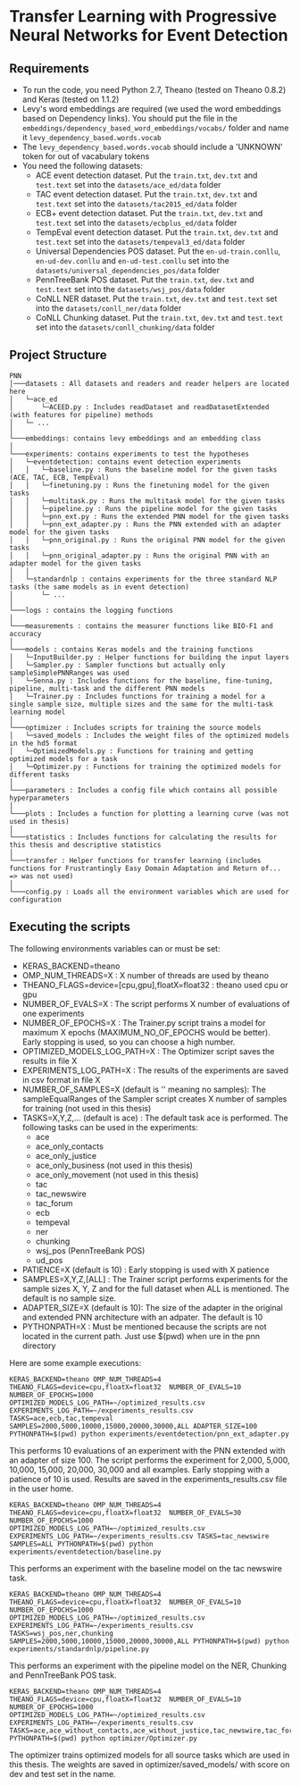 # Transfer Learning with Progressive Neural Networks for Event Detection

## Requirements 
* To run the code, you need Python 2.7, Theano (tested on Theano 0.8.2) and Keras (tested on 1.1.2)
* Levy's word embeddings are required (we used the word embeddings based on Dependency links). You should put the file in the `embeddings/dependency_based_word_embeddings/vocabs/` folder and name it `levy_dependency_based.words.vocab`
* The `levy_dependency_based.words.vocab` should include a 'UNKNOWN' token for out of vacabulary tokens
* You need the following datasets:
  * ACE event detection dataset. Put the `train.txt`, `dev.txt` and `test.text` set into the `datasets/ace_ed/data` folder
  * TAC event detection dataset. Put the `train.txt`, `dev.txt` and `test.text` set into the `datasets/tac2015_ed/data` folder
  * ECB+ event detection dataset. Put the `train.txt`, `dev.txt` and `test.text` set into the `datasets/ecbplus_ed/data` folder
  * TempEval event detection dataset. Put the `train.txt`, `dev.txt` and `test.text` set into the `datasets/tempeval3_ed/data` folder
  * Universal Dependencies POS dataset. Put the `en-ud-train.conllu`, `en-ud-dev.conllu` and `en-ud-test.conllu` set into the `datasets/universal_dependencies_pos/data` folder
  * PennTreeBank POS dataset. Put the `train.txt`, `dev.txt` and `test.text` set into the `datasets/wsj_pos/data` folder
  * CoNLL NER dataset. Put the `train.txt`, `dev.txt` and `test.text` set into the `datasets/conll_ner/data` folder
  * CoNLL Chunking dataset. Put the `train.txt`, `dev.txt` and `test.text` set into the `datasets/conll_chunking/data` folder

## Project Structure
```
PNN
│───datasets : All datasets and readers and reader helpers are located here
│   └─ace_ed
│       └─ACEED.py : Includes readDataset and readDatasetExtended (with features for pipeline) methods
│   └─ ...
│
└───embeddings: contains levy embeddings and an embedding class
│
└───experiments: contains experiments to test the hypotheses
│   └─eventdetection: contains event detection experiments
│   │   └─baseline.py : Runs the baseline model for the given tasks (ACE, TAC, ECB, TempEval)
│   │   └─finetuning.py : Runs the finetuning model for the given tasks
│   │   └─multitask.py : Runs the multitask model for the given tasks
│   │   └─pipeline.py : Runs the pipeline model for the given tasks
│   │   └─pnn_ext.py : Runs the extended PNN model for the given tasks
│   │   └─pnn_ext_adapter.py : Runs the PNN extended with an adapter model for the given tasks
│   │   └─pnn_original.py : Runs the original PNN model for the given tasks
│   │   └─pnn_original_adapter.py : Runs the original PNN with an adapter model for the given tasks
│   │
│   └─standardnlp : contains experiments for the three standard NLP tasks (the same models as in event detection)
│       └─ ...
│   
└───logs : contains the logging functions
│
└───measurements : contains the measurer functions like BIO-F1 and accuracy
│
└───models : contains Keras models and the training functions
│   └─InputBuilder.py : Helper functions for building the input layers
│   └─Sampler.py : Sampler functions but actually only sampleSimplePNNRanges was used
│   └─Senna.py : Includes functions for the baseline, fine-tuning, pipeline, multi-task and the different PNN models
│   └─Trainer.py : Includes functions for training a model for a single sample size, multiple sizes and the same for the multi-task learning model
│
└───optimizer : Includes scripts for training the source models
│   └─saved_models : Includes the weight files of the optimized models in the hd5 format 
│   └─OptimizedModels.py : Functions for training and getting optimized models for a task
│   └─Optimizer.py : Functions for training the optimized models for different tasks
│
└───parameters : Includes a config file which contains all possible hyperparameters
│
└───plots : Includes a function for plotting a learning curve (was not used in thesis)
│
└───statistics : Includes functions for calculating the results for this thesis and descriptive statistics
│
└───transfer : Helper functions for transfer learning (includes functions for Frustrantingly Easy Domain Adaptation and Return of... => was not used)
│
└───config.py : Loads all the environment variables which are used for configuration
```

## Executing the scripts
The following environments variables can or must be set:
* KERAS_BACKEND=theano
* OMP_NUM_THREADS=X : X number of threads are used by theano
* THEANO_FLAGS=device=[cpu,gpu],floatX=float32 : theano used cpu or gpu
* NUMBER_OF_EVALS=X : The script performs X number of evaluations of one experiments
* NUMBER_OF_EPOCHS=X : The Trainer.py script trains a model for maximum X epochs (MAXIMUM_NO_OF_EPOCHS would be better). Early stopping is used, so you can choose a high number.
* OPTIMIZED_MODELS_LOG_PATH=X : The Optimizer script saves the results in file X
* EXPERIMENTS_LOG_PATH=X : The results of the experiments are saved in csv format in file X
* NUMBER_OF_SAMPLES=X (default is '' meaning no samples): The sampleEqualRanges of the Sampler script creates X number of samples for training (not used in this thesis)
* TASKS=X,Y,Z,... (default is ace) : The default task ace is performed. The following tasks can be used in the experiments:
  * ace
  * ace_only_contacts
  * ace_only_justice
  * ace_only_business (not used in this thesis)
  * ace_only_movement (not used in this thesis)
  * tac
  * tac_newswire
  * tac_forum
  * ecb
  * tempeval
  * ner
  * chunking
  * wsj_pos (PennTreeBank POS)
  * ud_pos
* PATIENCE=X (default is 10) : Early stopping is used with X patience
* SAMPLES=X,Y,Z,[ALL] : The Trainer script performs experiments for the sample sizes X, Y, Z and for the full dataset when ALL is mentioned. The default is no sample size.
* ADAPTER_SIZE=X (default is 10): The size of the adapter in the original and extended PNN architecture with an adpater. The default is 10
* PYTHONPATH=X : Must be mentioned because the scripts are not located in the current path. Just use $(pwd) when ure in the pnn directory

Here are some example executions:
```
KERAS_BACKEND=theano OMP_NUM_THREADS=4 THEANO_FLAGS=device=cpu,floatX=float32  NUMBER_OF_EVALS=10 NUMBER_OF_EPOCHS=1000 OPTIMIZED_MODELS_LOG_PATH=~/optimized_results.csv EXPERIMENTS_LOG_PATH=~/experiments_results.csv TASKS=ace,ecb,tac,tempeval SAMPLES=2000,5000,10000,15000,20000,30000,ALL ADAPTER_SIZE=100  PYTHONPATH=$(pwd) python experiments/eventdetection/pnn_ext_adapter.py
```
This performs 10 evaluations of an experiment with the PNN extended with an adapter of size 100. The script performs the experiment for 2,000, 5,000, 10,000, 15,000, 20,000, 30,000 and all examples. Early stopping with a patience of 10 is used. Results are saved in the experiments_results.csv file in the user home.

```
KERAS_BACKEND=theano OMP_NUM_THREADS=4 THEANO_FLAGS=device=cpu,floatX=float32  NUMBER_OF_EVALS=30 NUMBER_OF_EPOCHS=1000 OPTIMIZED_MODELS_LOG_PATH=~/optimized_results.csv EXPERIMENTS_LOG_PATH=~/experiments_results.csv TASKS=tac_newswire SAMPLES=ALL PYTHONPATH=$(pwd) python experiments/eventdetection/baseline.py
```
This performs an experiment with the baseline model on the tac newswire task.

```
KERAS_BACKEND=theano OMP_NUM_THREADS=4 THEANO_FLAGS=device=cpu,floatX=float32  NUMBER_OF_EVALS=10 NUMBER_OF_EPOCHS=1000 OPTIMIZED_MODELS_LOG_PATH=~/optimized_results.csv EXPERIMENTS_LOG_PATH=~/experiments_results.csv TASKS=wsj_pos,ner,chunking SAMPLES=2000,5000,10000,15000,20000,30000,ALL PYTHONPATH=$(pwd) python experiments/standardnlp/pipeline.py
```
This performs an experiment with the pipeline model on the NER, Chunking and PennTreeBank POS task.

```
KERAS_BACKEND=theano OMP_NUM_THREADS=4 THEANO_FLAGS=device=cpu,floatX=float32  NUMBER_OF_EVALS=10 NUMBER_OF_EPOCHS=1000 OPTIMIZED_MODELS_LOG_PATH=~/optimized_results.csv EXPERIMENTS_LOG_PATH=~/experiments_results.csv TASKS=ace,ace_without_contacts,ace_without_justice,tac_newswire,tac_forum,ecb,tempeval,ner,wsj_pos,ud_pos,chunking PYTHONPATH=$(pwd) python optimizer/Optimizer.py
```
The optimizer trains optimized models for all source tasks which are used in this thesis. The weights are saved in optimizer/saved_models/ with score on dev and test set in the name.

